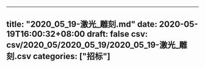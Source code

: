 
---
title: "2020_05_19-激光_雕刻.md"
date: 2020-05-19T16:00:32+08:00
draft: false
csv: csv/2020_05/2020_05_19/2020_05_19-激光_雕刻.csv
categories: ["招标"]
---
